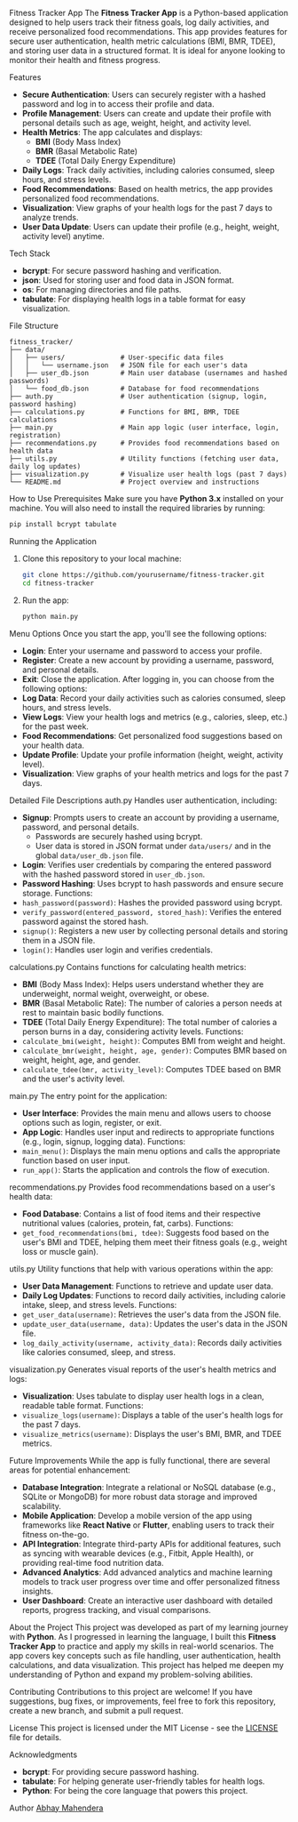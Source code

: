 Fitness Tracker App
The **Fitness Tracker App** is a Python-based application designed to help users track their fitness goals, log daily activities, and receive personalized food recommendations. This app provides features for secure user authentication, health metric calculations (BMI, BMR, TDEE), and storing user data in a structured format. It is ideal for anyone looking to monitor their health and fitness progress.

Features
 - **Secure Authentication**: Users can securely register with a hashed password and log in to access their profile and data.
 - **Profile Management**: Users can create and update their profile with personal details such as age, weight, height, and activity level.
 - **Health Metrics**: The app calculates and displays:
     - **BMI** (Body Mass Index)
     - **BMR** (Basal Metabolic Rate)
     - **TDEE** (Total Daily Energy Expenditure)
 - **Daily Logs**: Track daily activities, including calories consumed, sleep hours, and stress levels.
 - **Food Recommendations**: Based on health metrics, the app provides personalized food recommendations.
 - **Visualization**: View graphs of your health logs for the past 7 days to analyze trends.
 - **User Data Update**: Users can update their profile (e.g., height, weight, activity level) anytime.

Tech Stack
- **bcrypt**: For secure password hashing and verification.
- **json**: Used for storing user and food data in JSON format.
- **os**: For managing directories and file paths.
- **tabulate**: For displaying health logs in a table format for easy visualization.

File Structure
```
fitness_tracker/
├── data/
│   ├── users/              # User-specific data files
│   │   └── username.json   # JSON file for each user's data
│   ├── user_db.json        # Main user database (usernames and hashed passwords)
│   └── food_db.json        # Database for food recommendations
├── auth.py                 # User authentication (signup, login, password hashing)
├── calculations.py         # Functions for BMI, BMR, TDEE calculations
├── main.py                 # Main app logic (user interface, login, registration)
├── recommendations.py      # Provides food recommendations based on health data
├── utils.py                # Utility functions (fetching user data, daily log updates)
├── visualization.py        # Visualize user health logs (past 7 days)
└── README.md               # Project overview and instructions
```
How to Use
Prerequisites
Make sure you have **Python 3.x** installed on your machine. You will also need to install the required libraries by running:
```bash
pip install bcrypt tabulate
```

Running the Application
1. Clone this repository to your local machine:
    ```bash
    git clone https://github.com/yourusername/fitness-tracker.git
    cd fitness-tracker
    ```
2. Run the app:
    ```bash
    python main.py
    ```

Menu Options
Once you start the app, you'll see the following options:
 - **Login**: Enter your username and password to access your profile.
 - **Register**: Create a new account by providing a username, password, and personal details.
 - **Exit**: Close the application.
After logging in, you can choose from the following options:
 - **Log Data**: Record your daily activities such as calories consumed, sleep hours, and stress levels.
 - **View Logs**: View your health logs and metrics (e.g., calories, sleep, etc.) for the past week.
 - **Food Recommendations**: Get personalized food suggestions based on your health data.
 - **Update Profile**: Update your profile information (height, weight, activity level).
 - **Visualization**: View graphs of your health metrics and logs for the past 7 days.

Detailed File Descriptions
auth.py
Handles user authentication, including:
 - **Signup**: Prompts users to create an account by providing a username, password, and personal details.
   - Passwords are securely hashed using bcrypt.
   - User data is stored in JSON format under `data/users/` and in the global `data/user_db.json` file.
 - **Login**: Verifies user credentials by comparing the entered password with the hashed password stored in `user_db.json`.
 - **Password Hashing**: Uses bcrypt to hash passwords and ensure secure storage.
Functions:
 - `hash_password(password)`: Hashes the provided password using bcrypt.
 - `verify_password(entered_password, stored_hash)`: Verifies the entered password against the stored hash.
 - `signup()`: Registers a new user by collecting personal details and storing them in a JSON file.
 - `login()`: Handles user login and verifies credentials.

calculations.py
Contains functions for calculating health metrics:
 - **BMI** (Body Mass Index): Helps users understand whether they are underweight, normal weight, overweight, or obese.
 - **BMR** (Basal Metabolic Rate): The number of calories a person needs at rest to maintain basic bodily functions.
 - **TDEE** (Total Daily Energy Expenditure): The total number of calories a person burns in a day, considering activity levels.
Functions:
 - `calculate_bmi(weight, height)`: Computes BMI from weight and height.
 - `calculate_bmr(weight, height, age, gender)`: Computes BMR based on weight, height, age, and gender.
 - `calculate_tdee(bmr, activity_level)`: Computes TDEE based on BMR and the user's activity level.

main.py
The entry point for the application:
 - **User Interface**: Provides the main menu and allows users to choose options such as login, register, or exit.
 - **App Logic**: Handles user input and redirects to appropriate functions (e.g., login, signup, logging data).
Functions:
 - `main_menu()`: Displays the main menu options and calls the appropriate function based on user input.
 - `run_app()`: Starts the application and controls the flow of execution.

recommendations.py
Provides food recommendations based on a user's health data:
 - **Food Database**: Contains a list of food items and their respective nutritional values (calories, protein, fat, carbs).
Functions:
 - `get_food_recommendations(bmi, tdee)`: Suggests food based on the user's BMI and TDEE, helping them meet their fitness goals (e.g., weight loss or muscle gain).

utils.py
Utility functions that help with various operations within the app:
 - **User Data Management**: Functions to retrieve and update user data.
 - **Daily Log Updates**: Functions to record daily activities, including calorie intake, sleep, and stress levels.
Functions:
 - `get_user_data(username)`: Retrieves the user's data from the JSON file.
 - `update_user_data(username, data)`: Updates the user's data in the JSON file.
 - `log_daily_activity(username, activity_data)`: Records daily activities like calories consumed, sleep, and stress.

visualization.py
Generates visual reports of the user's health metrics and logs:
 - **Visualization**: Uses tabulate to display user health logs in a clean, readable table format.
Functions:
 - `visualize_logs(username)`: Displays a table of the user's health logs for the past 7 days.
 - `visualize_metrics(username)`: Displays the user's BMI, BMR, and TDEE metrics.

Future Improvements
While the app is fully functional, there are several areas for potential enhancement:
 - **Database Integration**: Integrate a relational or NoSQL database (e.g., SQLite or MongoDB) for more robust data storage and improved scalability.
 - **Mobile Application**: Develop a mobile version of the app using frameworks like **React Native** or **Flutter**, enabling users to track their fitness on-the-go.
 - **API Integration**: Integrate third-party APIs for additional features, such as syncing with wearable devices (e.g., Fitbit, Apple Health), or providing real-time food nutrition data.
 - **Advanced Analytics**: Add advanced analytics and machine learning models to track user progress over time and offer personalized fitness insights.
 - **User Dashboard**: Create an interactive user dashboard with detailed reports, progress tracking, and visual comparisons.

About the Project
This project was developed as part of my learning journey with **Python**. As I progressed in learning the language, I built this **Fitness Tracker App** to practice and apply my skills in real-world scenarios. The app covers key concepts such as file handling, user authentication, health calculations, and data visualization. This project has helped me deepen my understanding of Python and expand my problem-solving abilities.

Contributing
Contributions to this project are welcome! If you have suggestions, bug fixes, or improvements, feel free to fork this repository, create a new branch, and submit a pull request.

License
This project is licensed under the MIT License - see the [LICENSE](LICENSE) file for details.

Acknowledgments
 - **bcrypt**: For providing secure password hashing.
 - **tabulate**: For helping generate user-friendly tables for health logs.
 - **Python**: For being the core language that powers this project.

Author
[Abhay Mahendera](abhaymahendera@gmail.com)

